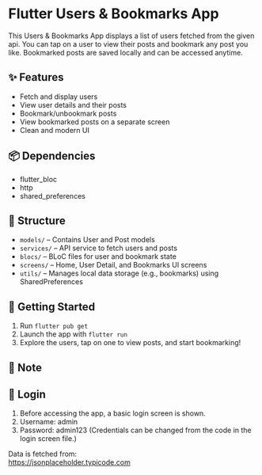 # Flutter Users & Bookmarks App

This Users & Bookmarks App displays a list of users fetched from the given api. You can tap on a user to view their posts and bookmark any post you like. Bookmarked posts are saved locally and can be accessed anytime.

## ✨ Features

- Fetch and display users
- View user details and their posts
- Bookmark/unbookmark posts
- View bookmarked posts on a separate screen
- Clean and modern UI

## 📦 Dependencies

- flutter_bloc
- http
- shared_preferences

## 📂 Structure

- `models/` – Contains User and Post models
- `services/` – API service to fetch users and posts
- `blocs/` – BLoC files for user and bookmark state
- `screens/` – Home, User Detail, and Bookmarks UI screens
- `utils/` – Manages local data storage (e.g., bookmarks) using SharedPreferences

## 🚀 Getting Started

1. Run `flutter pub get`
2. Launch the app with `flutter run`
3. Explore the users, tap on one to view posts, and start bookmarking!

## 📌 Note

## 🔐 Login
1. Before accessing the app, a basic login screen is shown.
2. Username: admin
3. Password: admin123
(Credentials can be changed from the code in the login screen file.)

Data is fetched from:  
https://jsonplaceholder.typicode.com
